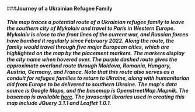 ###__Journey of a Ukrainian Refugee Family__

##### This map traces a potential route of a Ukrainian refugee family to leave the southern city of Mykolaiv and travel to Paris in Western Europe. Mykolaiv is close to the front lines of the current war, and Russian forces have bombed it regularly since February 2022. Along the route, the family would travel through five major European cities, which are highlighted on the map by the placement markers. The markers display the city name when hovered over. The purple dashed route gives the approximate overland route through Moldova, Romania, Hungary, Austria, Germany, and France. Note that this route also serves as a conduit for refugee families to return to Ukraine, along with humanitarian aid from Europe to be delivered to southern Ukraine. The map's data source is Google Maps, and the basemap is OpenstreetMap.Mapnik. The basemap is available [here](http://leaflet-extras.github.io/leaflet-providers/preview/). The javascript libraries used in creating this map include JQuery 3.1.1 and Leaflet 1.0.1.
